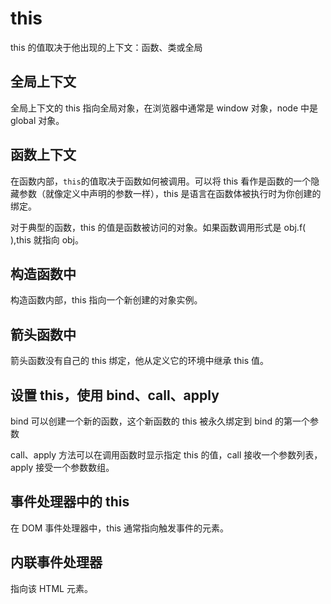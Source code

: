 # this

this 的值取决于他出现的上下文：函数、类或全局

## 全局上下文

全局上下文的 this 指向全局对象，在浏览器中通常是 window 对象，node 中是 global 对象。

## 函数上下文

在函数内部，`this`的值取决于函数如何被调用。可以将 this 看作是函数的一个隐藏参数（就像定义中声明的参数一样），this 是语言在函数体被执行时为你创建的绑定。

对于典型的函数，this 的值是函数被访问的对象。如果函数调用形式是 obj.f( ),this 就指向 obj。

## 构造函数中

构造函数内部，this 指向一个新创建的对象实例。

## 箭头函数中

箭头函数没有自己的 this 绑定，他从定义它的环境中继承 this 值。

## 设置 this，使用 bind、call、apply

bind 可以创建一个新的函数，这个新函数的 this 被永久绑定到 bind 的第一个参数

call、apply 方法可以在调用函数时显示指定 this 的值，call 接收一个参数列表，apply 接受一个参数数组。

## 事件处理器中的 this

在 DOM 事件处理器中，this 通常指向触发事件的元素。

## 内联事件处理器

指向该 HTML 元素。
